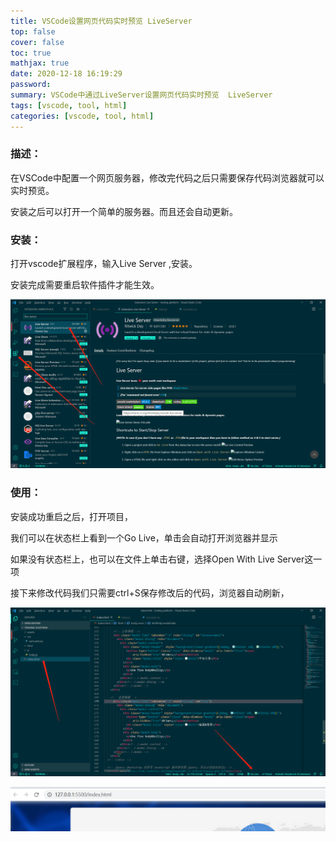 ```yaml
---
title: VSCode设置网页代码实时预览 LiveServer
top: false
cover: false
toc: true
mathjax: true
date: 2020-12-18 16:19:29
password:
summary: VSCode中通过LiveServer设置网页代码实时预览  LiveServer
tags: [vscode, tool, html]
categories: [vscode, tool, html]
---
```


### 描述：

在VSCode中配置一个网页服务器，修改完代码之后只需要保存代码浏览器就可以实时预览。

安装之后可以打开一个简单的服务器。而且还会自动更新。



### 安装：

打开vscode扩展程序，输入Live Server ,安装。

安装完成需要重启软件插件才能生效。

![](https://github.com/JinxLori/BlogImage/raw/master/2020_12_19/image-20201219182430544.png)



### 使用：

安装成功重启之后，打开项目，

我们可以在状态栏上看到一个Go Live，单击会自动打开浏览器并显示

如果没有状态栏上，也可以在文件上单击右键，选择Open With Live Server这一项

接下来修改代码我们只需要ctrl+S保存修改后的代码，浏览器自动刷新，

![](https://github.com/JinxLori/BlogImage/raw/master/2020_12_19/image-20201219182330201.png)

![](https://github.com/JinxLori/BlogImage/raw/master/2020_12_19/image-20201219182704621.png)

